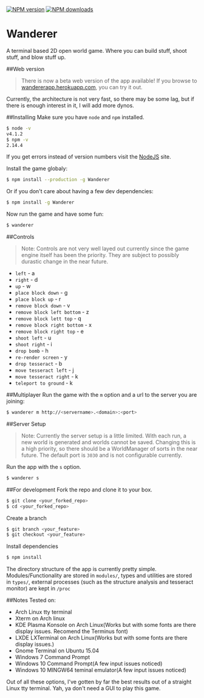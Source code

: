 [![NPM version](http://img.shields.io/npm/v/Wanderer.svg?style=flat-square)](https://www.npmjs.org/package/Wanderer)
[![NPM downloads](http://img.shields.io/npm/dm/Wanderer.svg?style=flat-square)](https://www.npmjs.org/package/Wanderer)
# Wanderer
A terminal based 2D open world game. Where you can build stuff, shoot stuff, and blow stuff up.

##Web version
> There is now a beta web version of the app available!
If you browse to [wandererapp.herokuapp.com](https://wandererapp.herokuapp.com), you can try it out.

Currently, the architecture is not very fast, so there may be some lag, but if there is enough interest in it, I will add more dynos.

##Installing
Make sure you have `node` and `npm` installed.
```bash
$ node -v
v4.1.2
$ npm -v
2.14.4
```
If you get errors instead of version numbers visit the [NodeJS](https://nodejs.org//) site.

Install the game globaly:
```bash
$ npm install --production -g Wanderer
```
Or if you don't care about having a few dev dependencies:
```bash
$ npm install -g Wanderer
```
Now run the game and have some fun:
```bash
$ wanderer
```
##Controls
> Note: Controls are not very well layed out currently since the game engine itself has been the
priority. They are subject to possibly durastic change in the near future.

* `left` - a
* `right` - d
* `up` - w
* `place block down` - g
* `place block up` - r
* `remove block down` - v
* `remove block left bottom` - z
* `remove block lett top` - q
* `remove block right bottom` - x
* `remove block right top` - e
* `shoot left` - u
* `shoot right` - i
* `drop bomb` - h
* `re-render screen` - y
* `drop tesseract` - b
* `move tesseract left` - j
* `move tesseract right` - k
* `teleport to ground` - k


##Multiplayer
Run the game with the `m` option and a url to the server you are joining:
```bash
$ wanderer m http://<servername>.<domain>:<port>
```

##Server Setup
>Note: Currently the server setup is a little limited. With each run, a new world is generated
and worlds cannot be saved. Changing this is a high priority, so there should be a WorldManager
of sorts in the near future. The default port is `3030` and is not configurable currently.

Run the app with the `s` option.
```bash
$ wanderer s
```


##For development
Fork the repo and clone it to your box.
```bash
$ git clone <your_forked_repo>
$ cd <your_forked_repo>
```
Create a branch
```bash
$ git branch <your_feature>
$ git checkout <your_feature>
```
Install dependencies
```bash
$ npm install
```
The directory structure of the app is currently pretty simple. Modules/Functionality are stored
in `modules/`, types and utilities are stored in `types/`, external processes (such as the structure analysis and tesseract monitor) are kept in `/proc`

##Notes
Tested on:
* Arch Linux tty terminal
* Xterm on Arch linux
* KDE Plasma Konsole on Arch Linux(Works but with some fonts are there display issues. Recomend the Terminus font)
* LXDE LXTerminal on Arch Linux(Works but with some fonts are there display issues.)
* Gnome Terminal on Ubuntu 15.04
* Windows 7 Command Prompt
* Windows 10 Command Prompt(A few input issues noticed)
* Windows 10 MINGW64 teminal emulator(A few input issues noticed)

Out of all these options, I've gotten by far the best results out of a straight Linux tty terminal. Yah, ya don't need a GUI to play this game.

